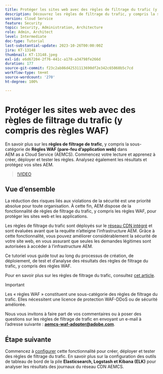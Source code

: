 ```yaml
---
title: Protéger les sites web avec des règles de filtrage du trafic (y compris des règles WAF)
description: Découvrez les règles de filtrage du trafic, y compris la sous-catégorie de règles WAF (pare-feu d’application web). Découvrez comment créer, déployer et tester les règles. Analysez également les résultats et protégez vos sites AEM.
version: Cloud Service
feature: Security
topic: Security, Administration, Architecture
role: Admin, Architect
level: Intermediate
doc-type: Tutorial
last-substantial-update: 2023-10-26T00:00:00Z
jira: KT-13148
thumbnail: KT-13148.jpeg
exl-id: e6d67204-2f76-441c-a178-a34798fe266d
duration: 177
source-git-commit: f23c2ab86d42531113690df2e342c65060b5c7cd
workflow-type: tm+mt
source-wordcount: '270'
ht-degree: 100%

---
```


# Protéger les sites web avec des règles de filtrage du trafic (y compris des règles WAF)

En savoir plus sur les **règles de filtrage de trafic**, y compris la sous-catégorie de **Règles WAF (pare-feu d’application web)** dans AEM as a Cloud Service (AEMCS). Commencez votre lecture et apprenez à créer, déployer et tester les règles. Analysez également les résultats et protégez vos sites AEM.

>[!VIDEO](https://video.tv.adobe.com/v/3425401?quality=12&learn=on)

## Vue d’ensemble

La réduction des risques liés aux violations de la sécurité est une priorité absolue pour toute organisation. À cette fin, AEM dispose de la fonctionnalité de règles de filtrage du trafic, y compris les règles WAF, pour protéger les sites web et les applications.

Les règles de filtrage du trafic sont déployés sur le [réseau CDN intégré](https://experienceleague.adobe.com/docs/experience-manager-cloud-service/content/implementing/content-delivery/cdn.html?lang=fr) et sont évaluées avant que la requête n’atteigne l’infrastructure AEM. Grâce à cette fonctionnalité, vous pouvez améliorer considérablement la sécurité de votre site web, en vous assurant que seules les demandes légitimes sont autorisées à accéder à l’infrastructure AEM.

Ce tutoriel vous guide tout au long du processus de création, de déploiement, de test et d’analyse des résultats des règles de filtrage du trafic, y compris des règles WAF.

Pour en savoir plus sur les règles de filtrage du trafic, consultez [cet article](https://experienceleague.adobe.com/docs/experience-manager-cloud-service/content/security/traffic-filter-rules-including-waf.html?lang=fr).

>[!IMPORTANT]
>
> Les « règles WAF » constituent une sous-catégorie des règles de filtrage du trafic. Elles nécessitent une licence de protection WAF-DDoS ou de sécurité améliorée.

Nous vous invitons à faire part de vos commentaires ou à poser des questions sur les règles de filtrage de trafic en envoyant un e-mail à l’adresse suivante : **aemcs-waf-adopter@adobe.com**.

## Étape suivante

Commencez à [configurer](./how-to-setup.md) cette fonctionnalité pour créer, déployer et tester des règles de filtrage du trafic. En savoir plus sur la configuration des outils de tableau de bord de la pile **Elasticsearch, Logstash et Kibana (ELK)** pour analyser les résultats des journaux du réseau CDN AEMCS.


